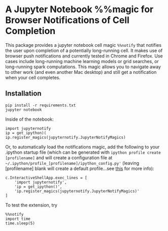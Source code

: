 # A Jupyter Notebook %%magic for Browser Notifications of Cell Completion

This package provides a jupyter notebook cell magic `%%notify` that notifies the user upon completion of a potentially long-running cell.  It makes use of browser push notifications and currently tested in Chrome and Firefox.  Use cases include long-running machine learning models or grid searches, or long-running spark computations.  This magic allows you to navigate away to other work (and even another Mac desktop) and still get a notification when your cell completes.

## Installation
```
pip install -r requirements.txt
jupyter notebook
```

Inside of the notebook:
```
import jupyternotify
ip = get_ipython)(
ip.register_magics(jupyternotify.JupyterNotifyMagics)
```

Or, to automatically load the notifications magic, add the following to your .ipython startup file (which can be generated with `ipython profile create [profilename]` and will create a configuration file at `~/.ipython/profile_[profilename]/ipython_config.py'` (leaving [profilename] blank will create a default profile...see [this](http://ipython.org/ipython-doc/dev/config/intro.html) for more info):
```
c.InteractiveShellApp.exec_lines = [
	'import jupyternotify',
	'ip = get_ipython()',
	'ip.register_magics(jupyternotify.JupyterNotifyMagics)'
]
```

To test the extension, try

```
%%notify
import time
time.sleep(5)
```